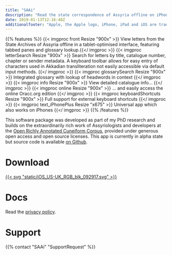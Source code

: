 ```yaml
---
title: "SAAi"
description: "Read the state correspondence of Assyria offline on iPhone and iPad"
date: 2019-01-13T12:16:48Z
additionalfooter: "Apple, the Apple logo, iPhone, iPad and iOS are trademarks of Apple Inc., registered in the U.S. and other countries and regions. App Store is a service mark of Apple Inc."
---
```


{{% features %}}
{{< imgproc front Resize "900x" >}} View letters from the State Archives of Assyria offline in a tablet-optimised interface, featuring tabbed panes and glossary lookup.{{</ imgproc >}}
{{< imgproc letterSearch Resize "900x" >}} Search for letters by title, catalogue number, chapter or sender metadata. A keyboard toolbar allows for easy entry of characters used in Akkadian transliteration not easily accessible via default input methods. {{</ imgproc >}}
{{< imgproc glossarySearch Resize "900x" >}} Integrated glossary with lookup of headwords in context {{</ imgproc >}}
{{< imgproc info Resize "900x" >}} View detailed catalogue info... {{</ imgproc >}}
{{< imgproc online Resize "900x" >}} ... and easily access the online Oracc.org edition {{</ imgproc >}}
{{< imgproc keyboardShortcuts Resize "900x" >}} Full support for external keyboard shortcuts {{</ imgproc >}}
{{< imgproc text_iPhonePlus Resize "x675" >}} Universal app which also works on iPhones {{</ imgproc >}}
{{% /features %}}

This software package was developed as part of my PhD research and builds on the extraordinarily rich work of Assyriologists and developers at the [Open Richly Annotated Cuneiform Corpus](http://oracc.org), provided under generous open access and open source licenses. This app is currently in alpha state but source code is available [on Github](https://www.github.com/ckanchan/saaosx).

# Download

[{{< svg "static/iOS_US-UK_RGB_blk_092917.svg" >}}](https://itunes.apple.com/us/app/saai-reader-lite/id1449374848?ls=1&mt=8 "Download from the iOS App Store")

# Docs

Read the [privacy policy](./privacy/lite).

# Support

{{% contact "SAAi" "SupportRequest" %}}